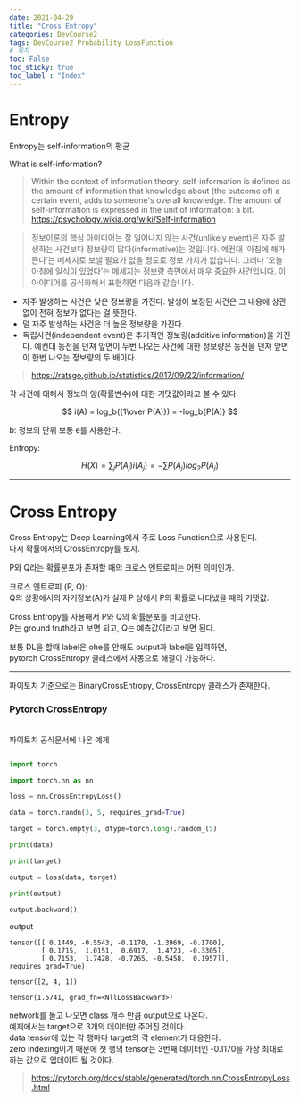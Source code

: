 ```yaml
---
date: 2021-04-29
title: "Cross Entropy"
categories: DevCourse2
tags: DevCourse2 Probability LossFunction
# 목차
toc: False  
toc_sticky: true 
toc_label : "Index"
---
```


# Entropy

Entropy는 self-information의 평균

What is self-information?

> Within the context of information theory, self-information is defined as the amount of information that knowledge about (the outcome of) a certain event, adds to someone's overall knowledge. The amount of self-information is expressed in the unit of information: a bit. <br> <https://psychology.wikia.org/wiki/Self-information>

> 정보이론의 핵심 아이디어는 잘 일어나지 않는 사건(unlikely event)은 자주 발생하는 사건보다 정보량이 많다(informative)는 것입니다. 예컨대 ‘아침에 해가 뜬다’는 메세지로 보낼 필요가 없을 정도로 정보 가치가 없습니다. 그러나 ‘오늘 아침에 일식이 있었다’는 메세지는 정보량 측면에서 매우 중요한 사건입니다. 이 아이디어를 공식화해서 표현하면 다음과 같습니다.
- 자주 발생하는 사건은 낮은 정보량을 가진다. 발생이 보장된 사건은 그 내용에 상관없이 전혀 정보가 없다는 걸 뜻한다.
- 덜 자주 발생하는 사건은 더 높은 정보량을 가진다.
- 독립사건(independent event)은 추가적인 정보량(additive information)을 가진다. 예컨대 동전을 던져 앞면이 두번 나오는 사건에 대한 정보량은 동전을 던져 앞면이 한번 나오는 정보량의 두 배이다.
> <https://ratsgo.github.io/statistics/2017/09/22/information/>


각 사건에 대해서 정보의 양(확률변수)에 대한 기댓값이라고 볼 수 있다.

$$ i(A) =  log_b({1\over P(A)})  = -log_b{P(A)} $$

b: 정보의 단위 보통 e를 사용한다.

Entropy:  


$$H(X) = \sum_j{P(A_j)i(A_j)} = -\sum{P(A_j)log_2P(A_j)}$$

---
# Cross Entropy


Cross Entropy는 Deep Learning에서 주로 Loss Function으로 사용된다.<br>
다시 확률에서의 CrossEntropy를 보자.

P와 Q라는 확률분포가 존재할 때의 크로스 엔트로피는 어떤 의미인가.

크로스 엔트로피 (P, Q):  
Q의 상황에서의 자기정보(A)가 실제 P 상에서 P의 확률로 나타냈을 때의 기댓값.

Cross Entropy를 사용해서 P와 Q의 확률분포를 비교한다.  
P는 ground truth라고 보면 되고, Q는 예측값이라고 보면 된다.  

보통 DL을 할때 label은 ohe를 안해도 output과 label을 입력하면,  
pytorch CrossEntropy 클래스에서 자동으로 해결이 가능하다.


---
파이토치 기준으로는 BinaryCrossEntropy, CrossEntropy 클래스가 존재한다.

### Pytorch CrossEntropy
<br>
파이토치 공식문서에 나온 예제<br>

```python

import torch

import torch.nn as nn

loss = nn.CrossEntropyLoss()

data = torch.randn(3, 5, requires_grad=True)

target = torch.empty(3, dtype=torch.long).random_(5)

print(data)

print(target)

output = loss(data, target)

print(output)

output.backward()
```
output

```
tensor([[ 0.1449, -0.5543, -0.1170, -1.3969, -0.1700],
        [ 0.1715,  1.0151,  0.6917,  1.4723, -0.3305],
        [ 0.7153,  1.7428, -0.7265, -0.5458,  0.1957]], requires_grad=True)

tensor([2, 4, 1])

tensor(1.5741, grad_fn=<NllLossBackward>)
```

network를 돌고 나오면 class 개수 만큼 output으로 나온다.<br>
예제에서는 target으로 3개의 데이터만 주어진 것이다.<br>
data tensor에 있는 각 행마다 target의 각 element가 대응한다.<br>
zero indexing이기 때문에 첫 행의 tensor는 3번째 데이터인 -0.1170을 가장 최대로 하는 값으로 업데이트 될 것이다.

> <https://pytorch.org/docs/stable/generated/torch.nn.CrossEntropyLoss.html>